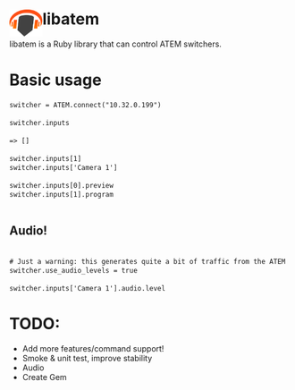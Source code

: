 # <img src="https://raw.githubusercontent.com/InsanityRadio/OnAirController/master/doc/headphones_dark.png" align="left" height=48 /> libatem

libatem is a Ruby library that can control ATEM switchers.

# Basic usage

```
switcher = ATEM.connect("10.32.0.199")

switcher.inputs

=> []

switcher.inputs[1]
switcher.inputs['Camera 1']

switcher.inputs[0].preview
switcher.inputs[1].program


```

## Audio! 

```

# Just a warning: this generates quite a bit of traffic from the ATEM
switcher.use_audio_levels = true

switcher.inputs['Camera 1'].audio.level

```

# TODO:

- Add more features/command support!
- Smoke & unit test, improve stability
- Audio
- Create Gem